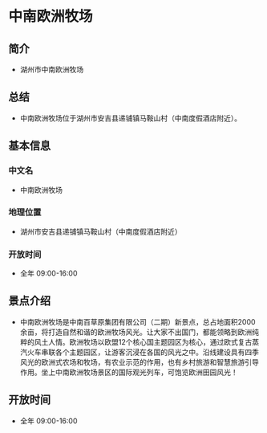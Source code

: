 # 中南欧洲牧场
## 简介
- 湖州市中南欧洲牧场
## 总结
- 中南欧洲牧场位于湖州市安吉县递铺镇马鞍山村（中南度假酒店附近）。
## 基本信息
### 中文名
- 中南欧洲牧场
### 地理位置
- 湖州市安吉县递铺镇马鞍山村（中南度假酒店附近）
### 开放时间
- 全年 09:00-16:00
## 景点介绍
- 中南欧洲牧场是中南百草原集团有限公司（二期）新景点，总占地面积2000余亩，将打造自然和谐的欧洲牧场风光。让大家不出国门，都能领略到欧洲纯粹的风土人情。欧洲牧场以欧盟12个核心国主题园区为核心，通过欧式复古蒸汽火车串联各个主题园区，让游客沉浸在各国的风光之中。沿线建设具有四季风光的欧洲式农场和牧场，有农业示范的作用，也有乡村旅游和智慧旅游引导作用。坐上中南欧洲牧场景区的国际观光列车，可饱览欧洲田园风光！
## 开放时间
- 全年 09:00-16:00